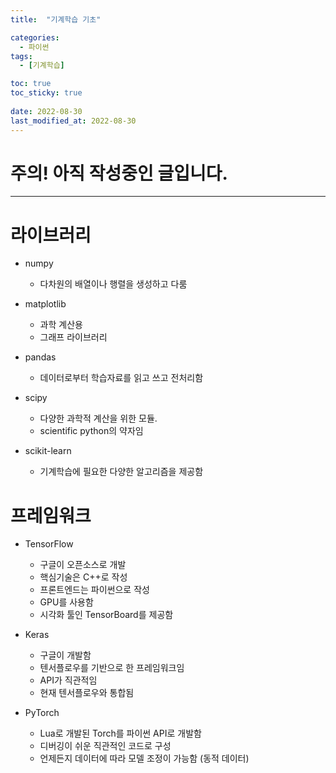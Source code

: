 ```yaml
---
title:  "기계학습 기초"

categories:
  - 파이썬
tags:
  - [기계학습]

toc: true
toc_sticky: true
 
date: 2022-08-30
last_modified_at: 2022-08-30
---
```


<h1>주의! 아직 작성중인 글입니다.</h1>

---

<h1>라이브러리</h1>

- numpy
  - 다차원의 배열이나 행렬을 생성하고 다룸

- matplotlib
  - 과학 계산용
  - 그래프 라이브러리

- pandas
  - 데이터로부터 학습자료를 읽고 쓰고 전처리함

- scipy
  - 다양한 과학적 계산을 위한 모듈.
  - scientific python의 약자임

- scikit-learn
  - 기계학습에 필요한 다양한 알고리즘을 제공함

<h1>프레임워크</h1>

- TensorFlow
  - 구글이 오픈소스로 개발
  - 핵심기술은 C++로 작성
  - 프론트엔드는 파이썬으로 작성
  - GPU를 사용함
  - 시각화 툴인 TensorBoard를 제공함

- Keras
  - 구글이 개발함
  - 텐서플로우를 기반으로 한 프레임워크임
  - API가 직관적임
  - 현재 텐서플로우와 통합됨

- PyTorch
  - Lua로 개발된 Torch를 파이썬 API로 개발함
  - 디버깅이 쉬운 직관적인 코드로 구성
  - 언제든지 데이터에 따라 모델 조정이 가능함 (동적 데이터)